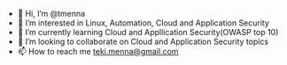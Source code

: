 - 👋 Hi, I’m @tmenna
- 👀 I’m interested in Linux, Automation, Cloud and Application Security
- 🌱 I’m currently learning Cloud and Appllication Security(OWASP top 10)
- 💞️ I’m looking to collaborate on Cloud and Application Security topics
- 📫 How to reach me teki.menna@gmail.com

<!---
tmenna/tmenna is a ✨ special ✨ repository because its `README.md` (this file) appears on your GitHub profile.
You can click the Preview link to take a look at your changes.
--->
